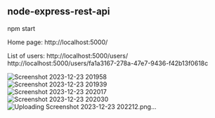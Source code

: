## node-express-rest-api

npm start


Home page: 
http://localhost:5000/

List of users: 
http://localhost:5000/users/ <br>
http://localhost:5000/users/fa1a3167-278a-47e7-9436-f42b13f0618c
<br>

![Screenshot 2023-12-23 201958](https://github.com/dileepkumarmr/node-express-rest-api/assets/122678062/68be3879-712b-4382-872d-d57a8500334f)
<br>
![Screenshot 2023-12-23 201939](https://github.com/dileepkumarmr/node-express-rest-api/assets/122678062/26c9f947-af5e-46b0-9618-59530f85bfca)
<br>
![Screenshot 2023-12-23 202017](https://github.com/dileepkumarmr/node-express-rest-api/assets/122678062/317cf24d-e77f-4360-9389-6f2c0591ff34)
<br>
![Screenshot 2023-12-23 202030](https://github.com/dileepkumarmr/node-express-rest-api/assets/122678062/d1c52bd1-91a4-4ff0-8bab-6c6e4664f0a9)
<br>
![Uploading Screenshot 2023-12-23 202212.png…]()
